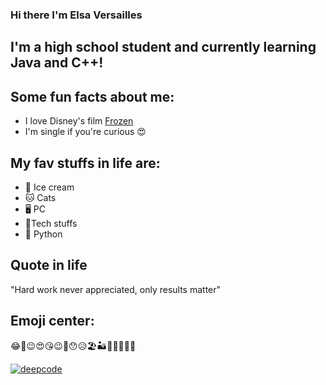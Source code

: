 ### Hi there I'm Elsa Versailles
## I'm a high school student and currently learning Java and C++!
## Some fun facts about me: 
- I love Disney's film [Frozen](en.m.wikipedia.org/Frozen_2)
- I'm single if you're curious 😍
## My fav stuffs in life are:
* 🍦 Ice cream
* 🐱 Cats
* 🖥️ PC
* 📁Tech stuffs
* 🐍 Python
<!--
**elsaversailles/elsaversailles** is a ✨ _special_ ✨ repository because its `README.md` (this file) appears on your GitHub profile.

Here are some ideas to get you started:

- 🔭 I’m currently working on ... Java
- 🌱 I’m currently learning ... C++
- 💬 Ask me about ... Anything
- 📫 How to reach me: ... Just tag me here
- ⚡ Fun fact: ... I love cats🐱
-->

## Quote in life  
"Hard work never appreciated, only results matter"
## Emoji center:
😂🙂😉😍😘😉🤐😯😥🏖️🏜️🌋🎏🎋🎐🎄

[![deepcode](https://www.deepcode.ai/api/gh/badge?key=eyJhbGciOiJIUzI1NiIsInR5cCI6IkpXVCJ9.eyJwbGF0Zm9ybTEiOiJnaCIsIm93bmVyMSI6ImVsc2F2ZXJzYWlsbGVzIiwicmVwbzEiOiJSYW5kb20tUG9ybi1RdWVyeS1HZW5lcmF0b3IiLCJpbmNsdWRlTGludCI6ZmFsc2UsImF1dGhvcklkIjoyNTY3NiwiaWF0IjoxNjA3MjQ4MjI1fQ.HsRvUmXPHKZ8JxhSUfqvmKj6ngmUjREJaky65PrQHJc)](https://www.deepcode.ai/app/gh/elsaversailles/Random-Porn-Query-Generator/_/dashboard?utm_content=gh%2Felsaversailles%2FRandom-Porn-Query-Generator)
